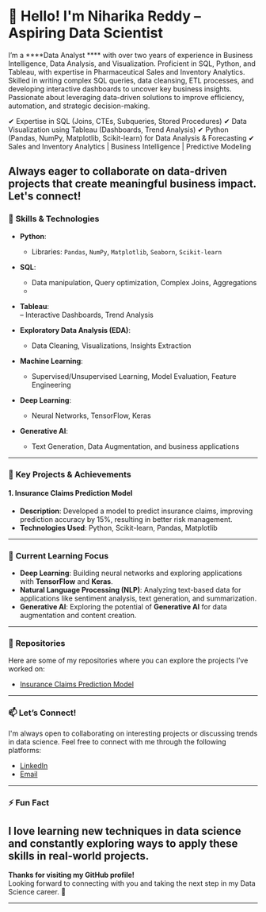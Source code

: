 # 👋 Hello! I'm Niharika Reddy – Aspiring Data Scientist

I’m a ****Data Analyst **** with over two years of experience in Business Intelligence, Data Analysis, and Visualization. Proficient in SQL, Python, and Tableau, with expertise in Pharmaceutical Sales and Inventory Analytics. Skilled in writing complex SQL queries, data cleansing, ETL processes, and developing interactive dashboards to uncover key business insights. Passionate about leveraging data-driven solutions to improve efficiency, automation, and strategic decision-making.

✔ Expertise in SQL (Joins, CTEs, Subqueries, Stored Procedures)
✔ Data Visualization using Tableau (Dashboards, Trend Analysis)
✔ Python (Pandas, NumPy, Matplotlib, Scikit-learn) for Data Analysis & Forecasting
✔ Sales and Inventory Analytics | Business Intelligence | Predictive Modeling

Always eager to collaborate on data-driven projects that create meaningful business impact. Let's connect!
---

### 🧠 **Skills & Technologies**

- **Python**:  
  - Libraries: `Pandas`, `NumPy`, `Matplotlib`, `Seaborn`, `Scikit-learn`
  
- **SQL**:  
  - Data manipulation, Query optimization, Complex Joins, Aggregations
  - 
 - **Tableau**:  
– Interactive Dashboards, Trend Analysis
  
- **Exploratory Data Analysis (EDA)**:  
  - Data Cleaning, Visualizations, Insights Extraction
  
- **Machine Learning**:  
  - Supervised/Unsupervised Learning, Model Evaluation, Feature Engineering
  
- **Deep Learning**:  
  - Neural Networks, TensorFlow, Keras
  
- **Generative AI**:  
  - Text Generation, Data Augmentation, and business applications
  
---

### 🚀 **Key Projects & Achievements**

#### 1. **Insurance Claims Prediction Model**  
- **Description**: Developed a model to predict insurance claims, improving prediction accuracy by 15%, resulting in better risk management.
- **Technologies Used**: Python, Scikit-learn, Pandas, Matplotlib
---

### 🌱 **Current Learning Focus**

- **Deep Learning**: Building neural networks and exploring applications with **TensorFlow** and **Keras**.
- **Natural Language Processing (NLP)**: Analyzing text-based data for applications like sentiment analysis, text generation, and summarization.
- **Generative AI**: Exploring the potential of **Generative AI** for data augmentation and content creation.

---

### 📂 **Repositories**

Here are some of my repositories where you can explore the projects I’ve worked on:

- [Insurance Claims Prediction Model](https://github.com/yourusername/insurance-claims-prediction)
---

### 📫 **Let’s Connect!**

I'm always open to collaborating on interesting projects or discussing trends in data science. Feel free to connect with me through the following platforms:

- [LinkedIn](https://www.linkedin.com/in/niharika-reddy-b0ab55355/)
- [Email](niharika.dataanlyst02@gmail.com)

---

### ⚡ Fun Fact

I love learning new techniques in **data science** and constantly exploring ways to apply these skills in **real-world projects**.
---

**Thanks for visiting my GitHub profile!**  
Looking forward to connecting with you and taking the next step in my Data Science career. 🚀

---


